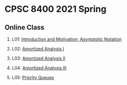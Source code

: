 # CPSC 8400 2021 Spring

## Online Class

1. L01: [Introduction and Motivation; Asymptotic Notation](https://clemson.zoom.us/rec/play/-9ZbloVnWAr9kOMXtHg6EwaKZa-OHiK9jabUk-AjkdppZX8XafKxT1IspuOEomZlyVjT16O9Gu591Ohl.0Pf4hyyMsLaeQt7B?continueMode=true&_x_zm_rtaid=DadevCQ7Sb-yC9_il_HAKQ.1611478702725.ad8afddb82028d8eb6247f4c13f1e1f5&_x_zm_rhtaid=114)

1. L02: [Amortized Analysis I](https://clemson.zoom.us/rec/play/mHC67TdIziKnDs30Ym3huCf2xv0reMMwrs4ewIfYvhQaWWACzqQFuLQpAMC48TP3CqBpXNtBbbvmpstS.n8PR1WIOUx_JzYDf?continueMode=true&_x_zm_rtaid=DadevCQ7Sb-yC9_il_HAKQ.1611478702725.ad8afddb82028d8eb6247f4c13f1e1f5&_x_zm_rhtaid=114)

1. L03: [Amortized Analysis II](https://clemson.zoom.us/rec/play/2xtpuXaUhq2eJsDAesrOP6ELVo-A5GubKs9zuzRkYyg2e6pa5KDjQrFhr3heUo5V6RIbgKovMS-u2rk.t35KCobMrsS7h_gp?continueMode=true&_x_zm_rtaid=DadevCQ7Sb-yC9_il_HAKQ.1611478702725.ad8afddb82028d8eb6247f4c13f1e1f5&_x_zm_rhtaid=114)

1. L04: [Amortized Analysis III](https://clemson.zoom.us/rec/play/IlScJHh_22fck6QQ9_SB890hbxo0DjKX3Aog7243iGYredJe_rKM5PLWRL0u_Hp3DAqpQAG9KGcBSkWu.nnmH1546LudpegRX?continueMode=true&_x_zm_rtaid=DadevCQ7Sb-yC9_il_HAKQ.1611478702725.ad8afddb82028d8eb6247f4c13f1e1f5&_x_zm_rhtaid=114)

1. L05: [Priority Queues](https://clemson.zoom.us/rec/play/x3VbVq3X2tvfuQy3yOOEVlUnexpkKHPzhOWvI-mqpUa0q-xRj4Mh3UBcHMvvVA4jkZetw2HAtnrE0HUX.m1cEX_LuwUhmhqBX?continueMode=true&_x_zm_rtaid=DadevCQ7Sb-yC9_il_HAKQ.1611478702725.ad8afddb82028d8eb6247f4c13f1e1f5&_x_zm_rhtaid=114)


